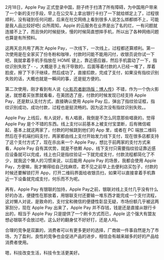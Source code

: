 2月18日，Apple Pay 正式登录中国，厨子终于扫清了所有障碍，为中国用户带来了一个新的支付手段，早上在公交车上拿出银行卡扫了一下就给绑定上了，过程很顺利，没有碰到任何问题，后来在社交网络上看到很多人说怎么绑都绑不上，可能是我人品比较好吧( 众所周知，Apple 的云服务在业界是出了名的烂，一有问题就连接不上了，而且快的时候挺快，慢的时候简直想摔手机，所以出了各种网络问题也算是有所预料。

这两天总共用了两次 Apple Pay，一次线下，一次线上，过程都还算顺利。第一次使用是在全家买了份冬粉和咖啡，付款时问能不能用闪付，收银员说你试一下吧，我就拿着手机手指放在 HOME 键上，靠近感应器，然后手机震动了一下，指纹识别失败了- -，大概是手上有汗导致的，后面等着付款的人已经一堆了，厚着脸皮，擦了下手汗继续，然后成功了，直接扣款，完成了支付，如果没有指纹识别失败的话，大概也就是一瞬间的事，还是挺方便的。

第二次使用，刚才看到有人说《[火影忍者剧场版：博人传](http://movie.douban.com/subject/26282448/)》不错，作为一个伪火影迷，就想着买张票就看看，在美团选了座，付款的时候发现已经支持 Apple Pay，还是默认支付方式，直接确认使用 Apple Pay 后，弹出了指纹验证框，指纹识别成功，成功付款，过程也是挺流畅的。因为这次没有指纹识别失败。。

Apple Pay 上线后，有人说好，有人唱衰，我倒是不怎么同意那些唱衰的，觉得 Apple Pay 是个不错的东西。线上支付以前基本上被支付宝垄断，后有微信崛起，基本上就这两家了，付款的时候跳到他们的 App 里，或者在 PC 端放二维码然后在手机端扫码支付，两家都由线上支付开始发力线下支付，现在很多店都支持了这个支付方式了，现在杀出来一个 Apple Pay，想比于前两家的支付方式来看，Apple Pay 自有其优势，就是不依赖 App，线下支付只需要指纹验证靠近感应设备就可以完成，线上也只是指纹验证一下就完成支付，付款流程都简化了不少，就我这个懒人的习惯来说，以后能用 Apple Pay 的场景，我都会使用 Apple Pay，方便嘛，我才懒得给自己找麻烦，君不见之前早上去便利店买包子，付款的时候还要解锁打开 App，打开二维码界面给收银员扫，如果可以直接拿着手机靠近一下设备就完成支付，何乐而不为呢。

再有，Apple Pay 有银联的加持，Apple Pay之前，银联对线上支付几乎没有什么好的办法，便捷性在那放着，用银联支付还要输一堆东西才能完成一个支付流程，这对懒人对说，是致命的，支付宝和微信的便捷性彰显无疑，市场份额几乎被这两家刮分，现在 Apple Pay 出来了，Apple Pay 并不存钱，钱是还是直接从银行卡出的，相当于 Apple Pay 只是提供了一个刷卡方式而已，Apple 这个强大有盟友想必银联不会放过吧，这么好的翻身仗不好好打，还是人吗。

合理的竞争是双赢的，消费者可以有更多更好的选择，厂商做一件事自然是为了市场，为了盈利，良性的竞争也会促进产品的进步，相信会有越来越多的好的产品给消费者使用。

嗯，科技改变生活，科技令生活更美好。
